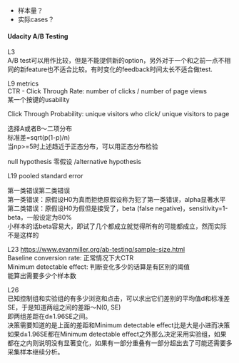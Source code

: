 * 样本量？
* 实际cases？

#### Udacity A/B Testing
L3  
A/B test可以用作比较，但是不能提供新的option，另外对于一个和之前一点不相同的新feature也不适合比较。有时变化的feedback时间太长不适合做test.

L9 metrics  
CTR - Click Through Rate: number of clicks / number of page views  
某一个按键的usability

Click Through Probability: unique visitors who click/ unique visitors to page

选择A或者B～二项分布  
标准差=sqrt(p(1-p)/n)  
当np>=5时上述趋近于正态分布，可以用正态分布检验

null hypothesis 零假设 /alternative hypothesis 

L19 pooled standard error

第一类错误第二类错误  
第一类错误：原假设H0为真而拒绝原假设称为犯了第一类错误，alpha显著水平  
第二类错误：原假设H0为假但是接受了，beta (false negative)，sensitivity=1-beta，一般设定为80%  
小样本的话beta容易大，即试了几个都成立就觉得所有的可能都成立，然而实际不是这样的  

L23 
https://www.evanmiller.org/ab-testing/sample-size.html  
Baseline conversion rate: 正常情况下大CTR  
Minimum detectable effect: 判断变化多少的话算是有区别的阈值  
能算出需要多少个样本数

L26  
已知控制组和实验组的有多少浏览和点击，可以求出它们差别的平均值d和标准差SE，于是知道两组之间的差距～N(0, SE)  
即两组差距在d±1.96SE之间。  
决策需要知道的是上面的差距和Minimum detectable effect比是大是小进而决策  
如果d±1.96SE都在Minimum detectable effect之外那么决定采用实验组，如果都在之内则说明没有显著变化，如果有一部分重叠有一部分超出去了可能还需要多采集样本继续分析。
